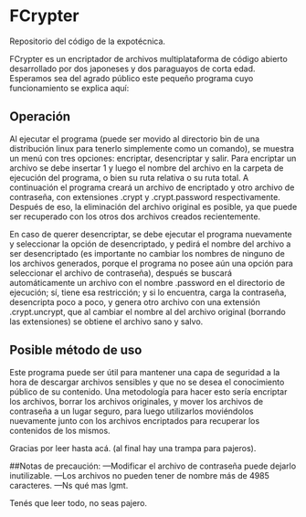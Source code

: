 # FCrypter
Repositorio del código de la expotécnica.

FCrypter es un encriptador de archivos multiplataforma de código abierto desarrollado por dos japoneses y dos paraguayos de corta edad.
Esperamos sea del agrado público este pequeño programa cuyo funcionamiento se explica aquí:

## Operación
Al ejecutar el programa (puede ser movido al directorio bin de una distribución linux para tenerlo simplemente como un comando),  se muestra un menú con tres opciones: encriptar, desencriptar y salir.
Para encriptar un archivo se debe insertar 1 y luego el nombre del archivo en la carpeta de ejecución del programa, o bien su ruta relativa o su ruta total.
A continuación el programa creará un archivo de encriptado y otro archivo de contraseña, con extensiones .crypt y .crypt.password respectivamente.
Después de eso, la eliminación del archivo original es posible, ya que puede ser recuperado con los otros dos archivos creados recientemente.

En caso de querer desencriptar, se debe ejecutar el programa nuevamente y seleccionar la opción de desencriptado, y pedirá el nombre del archivo a ser desencriptado (es importante no cambiar los nombres de ninguno de los archivos generados, porque el programa no posee aún una opción para seleccionar el archivo de contraseña), después se buscará automáticamente un archivo con el nombre <archivoencriptado>.password en el directorio de ejecución; sí, tiene esa restricción; y si lo encuentra, carga la contraseña, desencripta poco a poco, y genera otro archivo con una extensión .crypt.uncrypt, que al cambiar el nombre al del archivo original (borrando las extensiones) se obtiene el archivo sano y salvo.

## Posible método de uso
Este programa puede ser útil para mantener una capa de seguridad a la hora de descargar archivos sensibles y que no se desea el conocimiento público de su contenido.
Una metodología para hacer esto sería encriptar los archivos, borrar los archivos originales, y mover los archivos de contraseña a un lugar seguro, para luego utilizarlos moviéndolos nuevamente junto con los archivos encriptados para recuperar los contenidos de los mismos.

Gracias por leer hasta acá. (al final hay una trampa para pajeros).

##Notas de precaución:
—Modificar el archivo de contraseña puede dejarlo inutilizable.
—Los archivos no pueden tener de nombre más de 4985 caracteres.
—Ns qué mas lgmt.


Tenés que leer todo, no seas pajero.
